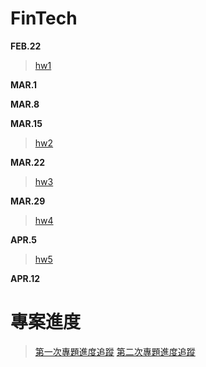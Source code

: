 # FinTech

**FEB.22**
 >
 >  [hw1](https://github.com/yi-shuan-chiang/FinTech/blob/1ce9fa534c6237fe24fdbd0de3fbe1165bc22dd4/hw1/%E5%BF%83%E5%BE%97.md) 

**MAR.1**
 >
 > 

**MAR.8**
 >
 > 

**MAR.15**
 >  
 >  [hw2](https://youtu.be/f_6rhW0Ycx0) 
  
**MAR.22**
 >  [hw3](https://youtu.be/_PX6AaYnQGA)
 >
 **MAR.29**
 >  
 >  [hw4](https://youtu.be/oK4kw0eB1CM) 
  
**APR.5**
 >  [hw5](https://youtu.be/IWgY1QT-Ldg)
 > 
**APR.12**
 >  
 # 專案進度
 >  [第一次專題進度追蹤](https://drive.google.com/file/d/16PS1FO5xpW_U2EON-XwFOrtk3MAYp9EH/view?usp=sharing)
 >  [第二次專題進度追蹤](https://drive.google.com/file/d/1KYfeSkALYXbqSpJk86nhVVi_rAXhCBqq/view?usp=sharing)
